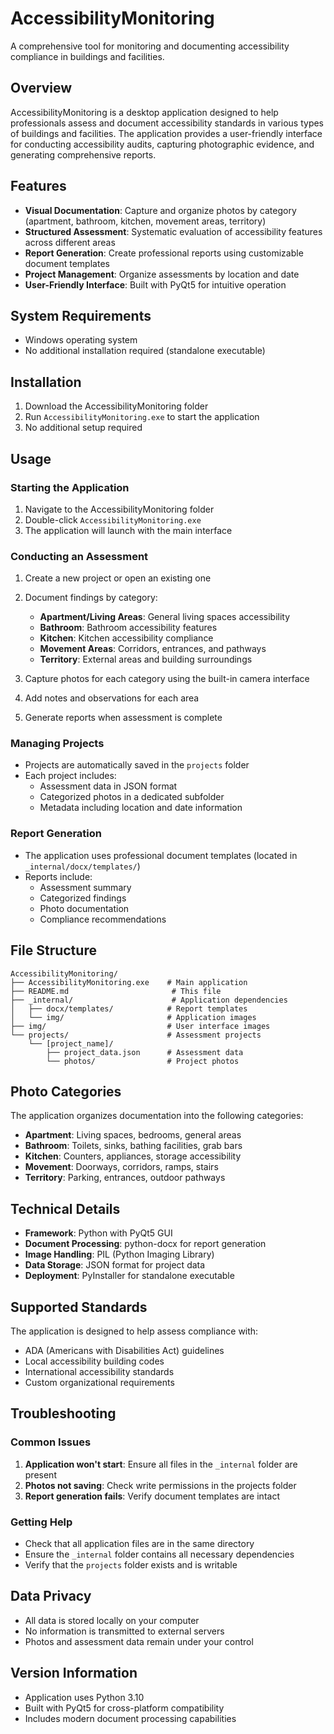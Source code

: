 # AccessibilityMonitoring

A comprehensive tool for monitoring and documenting accessibility compliance in buildings and facilities.

## Overview

AccessibilityMonitoring is a desktop application designed to help professionals assess and document accessibility standards in various types of buildings and facilities. The application provides a user-friendly interface for conducting accessibility audits, capturing photographic evidence, and generating comprehensive reports.

## Features

- **Visual Documentation**: Capture and organize photos by category (apartment, bathroom, kitchen, movement areas, territory)
- **Structured Assessment**: Systematic evaluation of accessibility features across different areas
- **Report Generation**: Create professional reports using customizable document templates
- **Project Management**: Organize assessments by location and date
- **User-Friendly Interface**: Built with PyQt5 for intuitive operation

## System Requirements

- Windows operating system
- No additional installation required (standalone executable)

## Installation

1. Download the AccessibilityMonitoring folder
2. Run `AccessibilityMonitoring.exe` to start the application
3. No additional setup required

## Usage

### Starting the Application

1. Navigate to the AccessibilityMonitoring folder
2. Double-click `AccessibilityMonitoring.exe`
3. The application will launch with the main interface

### Conducting an Assessment

1. Create a new project or open an existing one
2. Document findings by category:
   - **Apartment/Living Areas**: General living spaces accessibility
   - **Bathroom**: Bathroom accessibility features
   - **Kitchen**: Kitchen accessibility compliance
   - **Movement Areas**: Corridors, entrances, and pathways
   - **Territory**: External areas and building surroundings

3. Capture photos for each category using the built-in camera interface
4. Add notes and observations for each area
5. Generate reports when assessment is complete

### Managing Projects

- Projects are automatically saved in the `projects` folder
- Each project includes:
  - Assessment data in JSON format
  - Categorized photos in a dedicated subfolder
  - Metadata including location and date information

### Report Generation

- The application uses professional document templates (located in `_internal/docx/templates/`)
- Reports include:
  - Assessment summary
  - Categorized findings
  - Photo documentation
  - Compliance recommendations

## File Structure

```
AccessibilityMonitoring/
├── AccessibilityMonitoring.exe    # Main application
├── README.md                       # This file
├── _internal/                      # Application dependencies
│   ├── docx/templates/            # Report templates
│   └── img/                       # Application images
├── img/                           # User interface images
└── projects/                      # Assessment projects
    └── [project_name]/
        ├── project_data.json      # Assessment data
        └── photos/                # Project photos
```

## Photo Categories

The application organizes documentation into the following categories:

- **Apartment**: Living spaces, bedrooms, general areas
- **Bathroom**: Toilets, sinks, bathing facilities, grab bars
- **Kitchen**: Counters, appliances, storage accessibility
- **Movement**: Doorways, corridors, ramps, stairs
- **Territory**: Parking, entrances, outdoor pathways

## Technical Details

- **Framework**: Python with PyQt5 GUI
- **Document Processing**: python-docx for report generation
- **Image Handling**: PIL (Python Imaging Library)
- **Data Storage**: JSON format for project data
- **Deployment**: PyInstaller for standalone executable

## Supported Standards

The application is designed to help assess compliance with:
- ADA (Americans with Disabilities Act) guidelines
- Local accessibility building codes
- International accessibility standards
- Custom organizational requirements

## Troubleshooting

### Common Issues

1. **Application won't start**: Ensure all files in the `_internal` folder are present
2. **Photos not saving**: Check write permissions in the projects folder
3. **Report generation fails**: Verify document templates are intact

### Getting Help

- Check that all application files are in the same directory
- Ensure the `_internal` folder contains all necessary dependencies
- Verify that the `projects` folder exists and is writable

## Data Privacy

- All data is stored locally on your computer
- No information is transmitted to external servers
- Photos and assessment data remain under your control

## Version Information

- Application uses Python 3.10
- Built with PyQt5 for cross-platform compatibility
- Includes modern document processing capabilities



